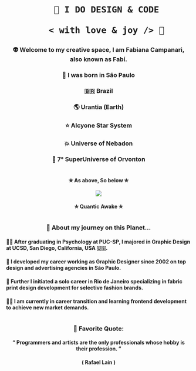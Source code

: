 <h1 align="center">  
    
        🎨 I DO DESIGN & CODE 

         < with love & joy /> 🤎  
</h1>

### <p align="center"> 👽 Welcome to my creative space, I am Fabiana Campanari, also known as Fabí. </p>

###  <p align="center"> 🏡 I was born in São Paulo </p>

###  <p align="center"> 🇧🇷 Brazil </P>

###  <p align="center"> 🌎 Urantia (Earth) </p>

###  <p align="center"> ⭐️ Alcyone Star System </p>

###  <p align="center"> 💥 Universe of Nebadon </p>

###  <p align="center"> 🔆 7° SuperUniverse of Orvonton </p>
 
#

#### <p align="center"> ✮ As above, So below ✮ </p>
   
<p align="center">
  <img src="https://user-images.githubusercontent.com/113218619/207962226-673d57ec-c076-47c4-8f8a-c1e57e834f6f.gif" />

#### <p align="center"> ✮ Quantic Awake ✮ </p>

#
                
### <p align="center"> 🚀 About my journey on this Planet... </p>

#### <p> 👩‍🎓 After graduating in Psychology at PUC-SP, I majored in Graphic Design at UCSD, San Diego, California, USA 🇺🇸. </p>

#### <p> 🎨 I developed my career working as Graphic Designer since 2002 on top design and advertising agencies in São Paulo.

#### <p> 👗 Further I initiated a solo career in Rio de Janeiro specializing in fabric print design development for selective fashion brands.

#### 👩‍💻  I am currently in career transition and learning frontend development to achieve new market demands.

#

###  <p align="center"> 🌟 Favorite Quote:  </p>
####  <p align="center"> “ Programmers and artists are the only professionals whose hobby is their profession. ” </p>
####  <p align="center"> ( Rafael Lain ) </p>




 
 
